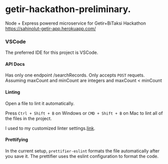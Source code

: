 # getir-hackathon-preliminary.

Node + Express powered microservice for Getir+BiTaksi Hackathon
https://sahinolut-getir-app.herokuapp.com/

### VSCode

The preferred IDE for this project is VSCode.

#### API Docs

Has only one endpoint /searchRecords. Only accepts `POST` requets.
Assuming maxCount and minCount are integers and maxCount < minCount

#### Linting

Open a file to lint it automatically.

Press `Ctrl + Shift + B` on Windows or `CMD + Shift + B` on Mac to lint all of the files in the project.

I used to  my customized linter settings.[link](.eslintrc.json).

#### Prettifying

In the current setup, `prettifier-eslint` formats the file automatically after you save it. The prettifier uses the eslint configuration to format the code.
